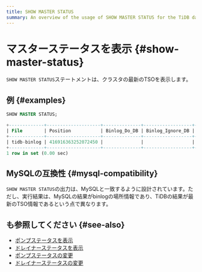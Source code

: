 ```yaml
---
title: SHOW MASTER STATUS
summary: An overview of the usage of SHOW MASTER STATUS for the TiDB database.
---
```


# マスターステータスを表示 {#show-master-status}

`SHOW MASTER STATUS`ステートメントは、クラスタの最新のTSOを表示します。

## 例 {#examples}


```sql
SHOW MASTER STATUS;
```

```sql
+-------------+--------------------+--------------+------------------+-------------------+
| File        | Position           | Binlog_Do_DB | Binlog_Ignore_DB | Executed_Gtid_Set |
+-------------+--------------------+--------------+------------------+-------------------+
| tidb-binlog | 416916363252072450 |              |                  |                   |
+-------------+--------------------+--------------+------------------+-------------------+
1 row in set (0.00 sec)
```

## MySQLの互換性 {#mysql-compatibility}

`SHOW MASTER STATUS`の出力は、MySQLと一致するように設計されています。ただし、実行結果は、MySQLの結果がbinlogの場所情報であり、TiDBの結果が最新のTSO情報であるという点で異なります。

## も参照してください {#see-also}

-   [ポンプステータスを表示](/sql-statements/sql-statement-show-pump-status.md)
-   [ドレイナーステータスを表示](/sql-statements/sql-statement-show-drainer-status.md)
-   [ポンプステータスの変更](/sql-statements/sql-statement-change-pump.md)
-   [ドレイナーステータスの変更](/sql-statements/sql-statement-change-drainer.md)
